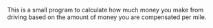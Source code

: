 This is a small program to calculate how much money you make from driving based on the amount of money you are compensated per mile.
